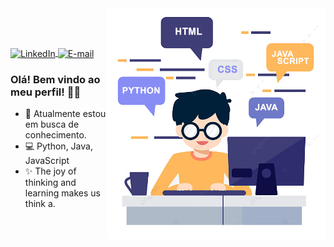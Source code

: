 
<img align="right" src="https://raw.githubusercontent.com/evaldovisk/evaldovisk/main/image/minhastecnologias.png" width="350"/>

<br/><br/>

<a href="https://www.linkedin.com/in/evaldo-fonseca-da-silva-a75a911ab/">
<img align="center" alt="LinkedIn" src="https://img.shields.io/badge/-Evaldo%20Fonseca-blue"/>
</a>

<a href="mailto:evaldo.fsilva2009@gmail.com">
<img align="center" alt="E-mail" src="https://img.shields.io/badge/-Pode%20me%20encontrar%20clicando%20aqui-red"/>
</a>

<br/>

### Olá! Bem vindo ao meu perfil! 👋🥰

- 🚀 Atualmente estou em busca de conhecimento.
- 💻 Python, Java, JavaScript
- ✨ The joy of thinking and learning makes us think a.
